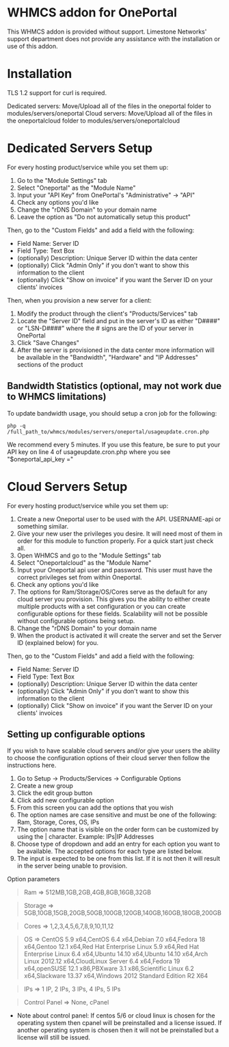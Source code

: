 # WHMCS addon for OnePortal

This WHMCS addon is provided without support. Limestone Networks' support department does not provide any assistance with the installation or use of this addon.

# Installation

TLS 1.2 support for curl is required.

Dedicated servers: Move/Upload all of the files in the oneportal folder to modules/servers/oneportal
Cloud servers: Move/Upload all of the files in the oneportalcloud folder to modules/servers/oneportalcloud

# Dedicated Servers Setup

For every hosting product/service while you set them up:

1.  Go to the "Module Settings" tab
2.  Select "Oneportal" as the "Module Name"
3.  Input your "API Key" from OnePortal's "Administrative" -> "API"
4.  Check any options you'd like
5.  Change the "rDNS Domain" to your domain name
6.  Leave the option as "Do not automatically setup this product"

Then, go to the "Custom Fields" and add a field with the following:

- Field Name: Server ID
- Field Type: Text Box
- (optionally) Description: Unique Server ID within the data center
- (optionally) Click "Admin Only" if you don't want to show this information to the client
- (optionally) Click "Show on invoice" if you want the Server ID on your clients' invoices

Then, when you provision a new server for a client:

1.  Modify the product through the client's "Products/Services" tab
2.  Locate the "Server ID" field and put in the server's ID as either "D####" or "LSN-D####" where the # signs are the ID of your server in OnePortal
3.  Click "Save Changes"
4.  After the server is provisioned in the data center more information will be available in the "Bandwidth", "Hardware" and "IP Addresses" sections of the product

## Bandwidth Statistics (optional, may not work due to WHMCS limitations)

To update bandwidth usage, you should setup a cron job for the following:

	php -q /full_path_to/whmcs/modules/servers/oneportal/usageupdate.cron.php

We recommend every 5 minutes. If you use this feature, be sure to put your API key on line 4 of usageupdate.cron.php where you see "$oneportal_api_key ="

# Cloud Servers Setup

For every hosting product/service while you set them up:

1.  Create a new Oneportal user to be used with the API. USERNAME-api or something similar.
2.  Give your new user the privileges you desire. It will need most of them in order for this module to function properly. For a quick start just check all.
3.  Open WHMCS and go to the "Module Settings" tab
4.  Select "Oneportalcloud" as the "Module Name"
5.  Input your Oneportal api user and password. This user must have the correct privileges set from within Oneportal.
6.  Check any options you'd like
7.  The options for Ram/Storage/OS/Cores serve as the default for any cloud server you provision.
This gives you the ability to either create multiple products with a set configuration or you can create configurable options for these fields.
Scalability will not be possible without configurable options being setup.
8.  Change the "rDNS Domain" to your domain name
9.  When the product is activated it will create the server and set the Server ID (explained below) for you.

Then, go to the "Custom Fields" and add a field with the following:

- Field Name: Server ID
- Field Type: Text Box
- (optionally) Description: Unique Server ID within the data center
- (optionally) Click "Admin Only" if you don't want to show this information to the client
- (optionally) Click "Show on invoice" if you want the Server ID on your clients' invoices

## Setting up configurable options

If you wish to have scalable cloud servers and/or give your users the ability to choose the configuration options of their cloud server then follow the instructions here.

1. Go to Setup -> Products/Services -> Configurable Options
2. Create a new group
3. Click the edit group button
4. Click add new configurable option
5. From this screen you can add the options that you wish
6. The option names are case sensitive and must be one of the following: Ram, Storage, Cores, OS, IPs
7. The option name that is visible on the order form can be customized by using the | character. Example: IPs|IP Addresses
8. Choose type of dropdown and add an entry for each option you want to be available. The accepted options for each type are listed below.
9. The input is expected to be one from this list. If it is not then it will result in the server being unable to provision.

Option parameters
> Ram => 512MB,1GB,2GB,4GB,8GB,16GB,32GB

> Storage => 5GB,10GB,15GB,20GB,50GB,100GB,120GB,140GB,160GB,180GB,200GB

> Cores => 1,2,3,4,5,6,7,8,9,10,11,12

> OS => CentOS 5.9 x64,CentOS 6.4 x64,Debian 7.0 x64,Fedora 18 x64,Gentoo 12.1 x64,Red Hat Enterprise Linux 5.9 x64,Red Hat Enterprise Linux 6.4 x64,Ubuntu 14.10 x64,Ubuntu 14.10 x64,Arch Linux 2012.12 x64,CloudLinux Server 6.4 x64,Fedora 19 x64,openSUSE 12.1 x86,PBXware 3.1 x86,Scientific Linux 6.2 x64,Slackware 13.37 x64,Windows 2012 Standard Edition R2 X64

> IPs => 1 IP, 2 IPs, 3 IPs, 4 IPs, 5 IPs

> Control Panel => None, cPanel

* Note about control panel: If centos 5/6 or cloud linux is chosen for the operating system then cpanel will be preinstalled and a license issued. If another operating system is chosen then it will not be preinstalled but a license will still be issued.

